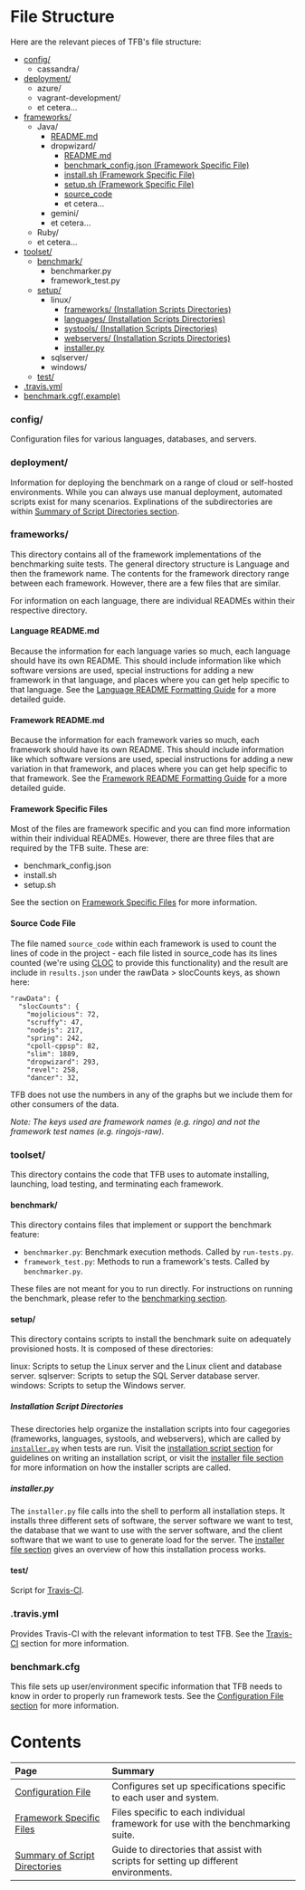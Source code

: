# File Structure

Here are the relevant pieces of TFB's file structure:

* [config/](#config)
    * cassandra/
* [deployment/](#deployment)
    * azure/
    * vagrant-development/
    * et cetera...
* [frameworks/](#frameworks)
    * Java/
        * [README.md](#language-readmemd)
        * dropwizard/
            * [README.md](#framework-readmemd)
            * [benchmark_config.json (Framework Specific File)](#framework-specific-files)
            * [install.sh (Framework Specific File)](#framework-specific-files)
            * [setup.sh (Framework Specific File)](#framework-specific-files)
            * [source_code](#source-code-file)
            * et cetera...
        * gemini/
        * et cetera...
    * Ruby/
    * et cetera...
* [toolset/](#toolset)
    * [benchmark/](#benchmark)
        * benchmarker.py
        * framework_test.py
    * [setup/](#setup)
        * linux/
            * [frameworks/ (Installation Scripts Directories)](#installation-script-directories)
            * [languages/ (Installation Scripts Directories)](#installation-script-directories)
            * [systools/ (Installation Scripts Directories)](#installation-script-directories)
            * [webservers/ (Installation Scripts Directories)](#installation-script-directories)
            * [installer.py](#installerpy)
        * sqlserver/
        * windows/
    * [test/](#test)
* [.travis.yml](#travisyml)
* [benchmark.cgf(.example)](#benchmarkcfg)

### config/

Configuration files for various languages, databases, and servers.

### deployment/

Information for deploying the benchmark on a range of cloud or 
self-hosted environments. While you can always use manual deployment, 
automated scripts exist for many scenarios. Explinations of the 
subdirectories are within 
[Summary of Script Directories section](Summary-of-Script-Directories).

### frameworks/

This directory contains all of the framework implementations of the 
benchmarking suite tests. The general directory structure is Language 
and then the framework name. The contents for the framework directory 
range between each framework. However, there are a few files that are 
similar. 

For information on each language, there are individual READMEs within 
their respective directory. 

#### Language README.md

Because the information for each language varies so much, each language 
should have its own README. This should include information like which 
software versions are used, special instructions for adding a new 
framework in that language, and places where you can get help specific 
to that language. See the [Language README Formatting Guide](../Development/Readme-Formats#language-readmes) 
for a more detailed guide.

#### Framework README.md

Because the information for each framework varies so much, each framework 
should have its own README. This should include information like which 
software versions are used, special instructions for adding a new 
variation in that framework, and places where you can get help specific 
to that framework. See the [Framework README Formatting Guide](../Development/Readme-Formats#framework-readmes) 
for a more detailed guide.

#### Framework Specific Files

Most of the files are framework specific and you can find more 
information within their individual READMEs. However, there are three 
files that are required by the TFB suite. These are:

* benchmark_config.json
* install.sh
* setup.sh

See the section on [Framework Specific Files](Framework-Files) 
for more information.

#### Source Code File

The file named `source_code` within each framework is used to count the lines 
of code in the project - each file listed in source_code has its lines counted 
(we're using [CLOC](http://cloc.sourceforge.net/) to provide this functionality)
and the result are include in `results.json` under the rawData > slocCounts 
keys, as shown here:

    "rawData": {
      "slocCounts": {
        "mojolicious": 72, 
        "scruffy": 47, 
        "nodejs": 217, 
        "spring": 242, 
        "cpoll-cppsp": 82, 
        "slim": 1889, 
        "dropwizard": 293, 
        "revel": 258, 
        "dancer": 32, 

TFB does not use the numbers in any of the graphs but we include them for 
other consumers of the data.

_Note: The keys used are framework names (e.g. ringo) and not the framework 
test names (e.g. ringojs-raw)._

### toolset/

This directory contains the code that TFB uses to automate installing, 
launching, load testing, and terminating each framework.

#### benchmark/

This directory contains files that implement or support the benchmark feature:

* `benchmarker.py`: Benchmark execution methods. Called by `run-tests.py`.
* `framework_test.py`: Methods to run a framework's tests. Called by `benchmarker.py`.

These files are not meant for you to run directly. For instructions on running the 
benchmark, please refer to the [benchmarking section](../Benchmarking).

#### setup/

This directory contains scripts to install the benchmark suite on adequately 
provisioned hosts. It is composed of these directories:

linux: Scripts to setup the Linux server and the Linux client and database server.
sqlserver: Scripts to setup the SQL Server database server.
windows: Scripts to setup the Windows server.

##### Installation Script Directories

These directories help organize the installation scripts into four 
cagegories (frameworks, languages, systools, and webservers), 
which are called by [`installer.py`](#installerpy) when tests are run. 
Visit the [installation script section](../Development/Add-Benchmark-Scripts#installation-scripts) 
for guidelines on writing an installation script, or visit the 
[installer file section](Setup-Files#installer-file) for 
more information on how the installer scripts are called.

##### installer.py

The `installer.py` file calls into the shell to perform all installation steps. 
It installs three different sets of software, the server software we want to 
test, the database that we want to use with the server software, and the client 
software that we want to use to generate load for the server. The 
[installer file section](Setup-Files#installer-file) gives 
an overview of how this installation process works.

#### test/

Script for [Travis-CI](../Project-Information/Travis-CI).

### .travis.yml

Provides Travis-CI with the relevant information to test TFB. See the 
[Travis-CI](../Project-Information/Travis-CI) section for more information.

### benchmark.cfg

This file sets up user/environment specific information that TFB needs to 
know in order to properly run framework tests. See the 
[Configuration File section](Configuration-File) for more information.

# Contents

| Page | Summary |
|:---- |:------- |
[Configuration File](Configuration-File) | Configures set up specifications specific to each user and system.
[Framework Specific Files](Framework-Files) | Files specific to each individual framework for use with the benchmarking suite.
[Summary of Script Directories](Summary-of-Script-Directories) | Guide to directories that assist with scripts for setting up different environments.
